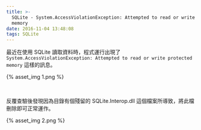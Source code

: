 ```yaml
---
title: >-
  SQLite - System.AccessViolationException: Attempted to read or write protected
  memory
date: 2016-11-04 13:48:08
tags: SQLite
---
```


最近在使用 SQLite 讀取資料時，程式運行出現了 `System.AccessViolationException: Attempted to read or write protected
  memory` 這樣的訊息。  

<!-- More -->

{% asset_img 1.png %}

<br/>


反覆查驗後發現因為目錄有個殘留的 SQLite.Interop.dll 這個檔案所導致，將此檔刪除即可正常運作。  

{% asset_img 2.png %}

<br/>